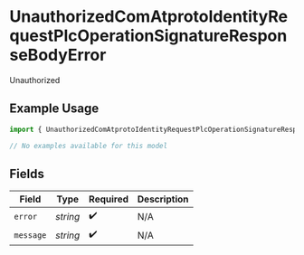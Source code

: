 # UnauthorizedComAtprotoIdentityRequestPlcOperationSignatureResponseBodyError

Unauthorized

## Example Usage

```typescript
import { UnauthorizedComAtprotoIdentityRequestPlcOperationSignatureResponseBodyError } from "@speakeasy-api/bluesky/models/errors";

// No examples available for this model
```

## Fields

| Field              | Type               | Required           | Description        |
| ------------------ | ------------------ | ------------------ | ------------------ |
| `error`            | *string*           | :heavy_check_mark: | N/A                |
| `message`          | *string*           | :heavy_check_mark: | N/A                |
